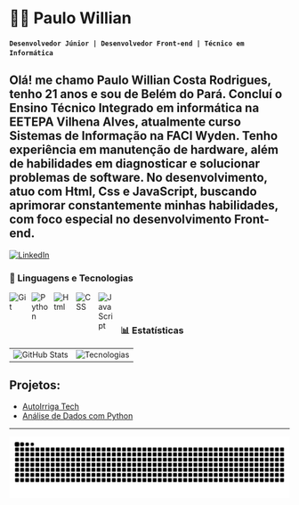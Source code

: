 # 👨‍💻 Paulo Willian

**`Desenvolvedor Júnior | Desenvolvedor Front-end | Técnico em Informática`**

Olá! me chamo Paulo Willian Costa Rodrigues, tenho 21 anos e sou de Belém do Pará. Concluí o Ensino Técnico Integrado em informática na EETEPA Vilhena Alves, atualmente curso Sistemas de Informação na FACI Wyden. Tenho experiência em manutenção de hardware, além de habilidades em diagnosticar e solucionar problemas de software. No desenvolvimento, atuo com Html, Css e JavaScript, buscando aprimorar constantemente minhas habilidades, com foco especial no desenvolvimento Front-end.
---
[![LinkedIn](https://img.shields.io/badge/LinkedIn-0077B5?style=for-the-badge&logo=linkedin&logoColor=white)](https://www.linkedin.com/in/paulo-willian-909040332/)
### 🤖 Linguagens e Tecnologias

<img 
    align="left" 
    alt="Git" 
    title="Git"
    width="30px" 
    style="padding-right: 10px;" 
    src="https://cdn.jsdelivr.net/gh/devicons/devicon@latest/icons/git/git-original.svg" 
/>
<img 
    align="left" 
    alt="Python" 
    title="Python"
    width="30px" 
    style="padding-right: 10px;" 
    src="https://cdn.jsdelivr.net/gh/devicons/devicon@latest/icons/python/python-original.svg" 
/>
<img 
    align="left" 
    alt="Html"
    title="Html" 
    width="30px" 
    style="padding-right: 10px;" 
    src="https://w7.pngwing.com/pngs/410/100/png-transparent-web-development-html-responsive-web-design-logo-javascript-html-angle-web-design-text-thumbnail.png" 
/>
<img 
    align="left" 
    alt="CSS"
    title="CSS" 
    width="30px" 
    style="padding-right: 10px;" 
    src="https://cdn.iconscout.com/icon/free/png-256/free-css3-icon-svg-download-png-1175237.png" 
/>
<img 
    align="left" 
    alt="JavaScript"
    title="JavaScript" 
    width="30px" 
    style="padding-right: 10px;" 
    src="https://upload.wikimedia.org/wikipedia/commons/6/6a/JavaScript-logo.png" 
/>

<br/>
<br/>

### 📊 Estatísticas

<table>
  <tr>
    <td>
      <img 
        alt="GitHub Stats" 
        height="200" 
        src="https://github-readme-stats.vercel.app/api?username=Paulowillian1408&show_icons=true&theme=tokyonight&include_all_commits=true&locale=pt-br" 
      />
    </td>
    <td>
      <img 
        alt="Tecnologias" 
        height="200"
        src="https://github-readme-stats.vercel.app/api/top-langs/?username=Paulowillian1408&theme=tokyonight&layout=compact&custom_title=Tecnologias&langs_count=9" 
      />
    </td>
  </tr>
</table>

## Projetos:

- [AutoIrriga Tech](https://github.com/PauloWillian1408/AutoIrriga-Tech)
- [Análise de Dados com Python](https://github.com/PauloWillian1408/Analise-de-Dados-com-Python)
---
<div align=center>
    
<img src="https://raw.githubusercontent.com/PauloWillian1408/PauloWillian1408/output/snake.svg" alt="Snake animation" />

</div>
